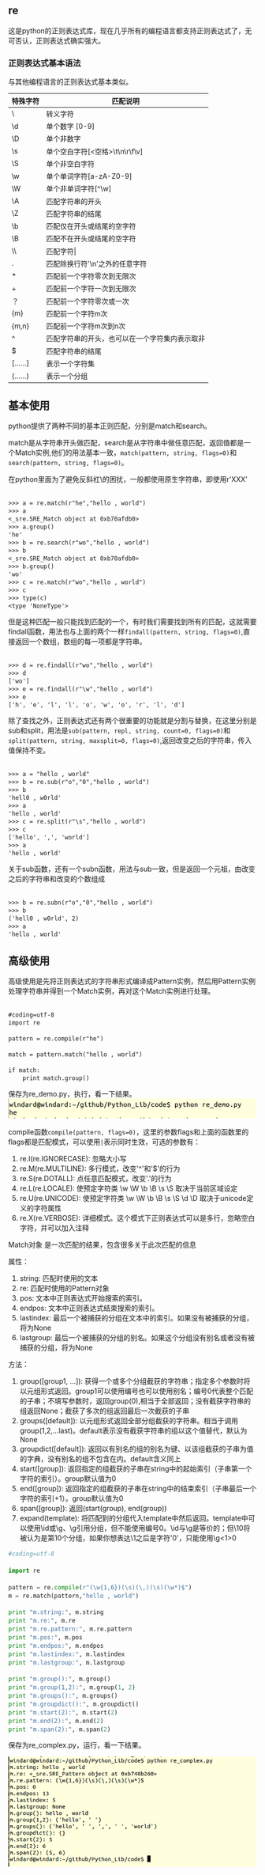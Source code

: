 ## re
这是python的正则表达式库，现在几乎所有的编程语言都支持正则表达式了，无可否认，正则表达式确实强大。

### 正则表达式基本语法

与其他编程语言的正则表达式基本类似。

|特殊字符|匹配说明|
|--          |---         |
| \          |转义字符  |
|\d         |单个数字 [0-9] |
|\D         |单个非数字 |
|\s          |单个空白字符[<空格>\t\n\r\f\v]|
|\S          |单个非空白字符 |
|\w         |单个单词字符[a-zA-Z0-9]|
|\W        |单个非单词字符[^\w]|
|\A         |匹配字符串的开头|
|\Z         |匹配字符串的结尾|
|\b         |匹配仅在开头或结尾的空字符|
|\B         |匹配不在开头或结尾的空字符|
|\\\\          |匹配字符\|
| .           |匹配除换行符'\n'之外的任意字符|
|*           |匹配前一个字符零次到无限次|
|+          |匹配前一个字符一次到无限次|
|？         |匹配前一个字符零次或一次   |
|{m}       |匹配前一个字符m次|
|{m,n}   |匹配前一个字符m次到n次|
|^         |匹配字符串的开头，也可以在一个字符集内表示取非|
|\$          |匹配字符串的结尾|
|[……]		 |表示一个字符集|
|(……) 	|表示一个分组|


## 基本使用

python提供了两种不同的基本正则匹配，分别是match和search。                       

match是从字符串开头做匹配，search是从字符串中做任意匹配，返回值都是一个Match实例,他们的用法基本一致，`match(pattern, string, flags=0)`和`search(pattern, string, flags=0)`。

在python里面为了避免反斜杠\\的困扰，一般都使用原生字符串，即使用r'XXX'

```

>>> a = re.match(r"he","hello , world")
>>> a
<_sre.SRE_Match object at 0xb70afdb0>
>>> a.group()
'he'
>>> b = re.search(r"wo","hello , world")
>>> b
<_sre.SRE_Match object at 0xb70afdb0>
>>> b.group()
'wo'
>>> c = re.match(r"wo","hello , world")
>>> c
>>> type(c)
<type 'NoneType'>

```

但是这种匹配一般只能找到匹配的一个，有时我们需要找到所有的匹配，这就需要findall函数，用法也与上面的两个一样`findall(pattern, string, flags=0)`,直接返回一个数组，数组的每一项都是字符串。

```

>>> d = re.findall(r"wo","hello , world")
>>> d
['wo']
>>> e = re.findall(r"\w","hello , world")
>>> e
['h', 'e', 'l', 'l', 'o', 'w', 'o', 'r', 'l', 'd']

```

除了查找之外，正则表达式还有两个很重要的功能就是分割与替换，在这里分别是sub和split，用法是`sub(pattern, repl, string, count=0, flags=0)`和`split(pattern, string, maxsplit=0, flags=0)`,返回改变之后的字符串，传入值保持不变。

```

>>> a = "hello , world"
>>> b = re.sub(r"o","0","hello , world")
>>> b
'hell0 , w0rld'
>>> a
'hello , world'
>>> c = re.split(r"\s","hello , world")
>>> c
['hello', ',', 'world']
>>> a
'hello , world'
```

关于sub函数，还有一个subn函数，用法与sub一致，但是返回一个元祖，由改变之后的字符串和改变的个数组成

```

>>> b = re.subn(r"o","0","hello , world")
>>> b
('hell0 , w0rld', 2)
>>> a
'hello , world'
```

## 高级使用
高级使用是先将正则表达式的字符串形式编译成Pattern实例，然后用Pattern实例处理字符串并得到一个Match实例，再对这个Match实例进行处理。

```

#coding=utf-8
import re

pattern = re.compile(r"he")

match = pattern.match("hello , world")

if match:
    print match.group()

```

保存为re_demo.py，执行，看一下结果。
![re_demo](images/re_demo.png)

compile函数`compile(pattern, flags=0)`，这里的参数flags和上面的函数里的flags都是匹配模式，可以使用`|`表示同时生效，可选的参数有：
1. re.I(re.IGNORECASE): 忽略大小写 <br>
2. re.M(re.MULTILINE): 多行模式，改变'^'和'\$'的行为 <br>
3. re.S(re.DOTALL): 点任意匹配模式，改变'.'的行为 <br>
4. re.L(re.LOCALE): 使预定字符类 \w \W \b \B \s \S 取决于当前区域设定 <br>
5. re.U(re.UNICODE): 使预定字符类 \w \W \b \B \s \S \d \D 取决于unicode定义的字符属性 <br>
6. re.X(re.VERBOSE): 详细模式。这个模式下正则表达式可以是多行，忽略空白字符，并可以加入注释 <br>

Match对象 是一次匹配的结果，包含很多关于此次匹配的信息

属性：
1. string: 匹配时使用的文本
2. re: 匹配时使用的Pattern对象
3. pos: 文本中正则表达式开始搜索的索引。
4. endpos: 文本中正则表达式结束搜索的索引。
5. lastindex: 最后一个被捕获的分组在文本中的索引。如果没有被捕获的分组，将为None
6. lastgroup: 最后一个被捕获的分组的别名。如果这个分组没有别名或者没有被捕获的分组，将为None

方法：
1. group([group1, …]): 获得一个或多个分组截获的字符串；指定多个参数时将以元组形式返回。group1可以使用编号也可以使用别名；编号0代表整个匹配的子串；不填写参数时，返回group(0),相当于全部返回；没有截获字符串的组返回None；截获了多次的组返回最后一次截获的子串
2. groups([default]): 以元组形式返回全部分组截获的字符串。相当于调用group(1,2,…last)。default表示没有截获字符串的组以这个值替代，默认为None
3. groupdict([default]): 返回以有别名的组的别名为键、以该组截获的子串为值的字典，没有别名的组不包含在内。default含义同上
4. start([group]): 返回指定的组截获的子串在string中的起始索引（子串第一个字符的索引）。group默认值为0
5. end([group]): 返回指定的组截获的子串在string中的结束索引（子串最后一个字符的索引+1）。group默认值为0
6. span([group]): 返回(start(group), end(group))
7. expand(template): 将匹配到的分组代入template中然后返回。template中可以使用\id或\g<id>、\g<name>引用分组，但不能使用编号0。\id与\g<id>是等价的；但\10将被认为是第10个分组，如果你想表达\1之后是字符'0'，只能使用\g<1>0

```python
#coding=utf-8

import re

pattern = re.compile(r"(\w{1,6})(\s)(\,)(\s)(\w*)$")
m = re.match(pattern,"hello , world")

print "m.string:", m.string
print "m.re:", m.re
print "m.re.pattern:", m.re.pattern
print "m.pos:", m.pos
print "m.endpos:", m.endpos
print "m.lastindex:", m.lastindex
print "m.lastgroup:", m.lastgroup

print "m.group():", m.group()
print "m.group(1,2):", m.group(1, 2)
print "m.groups():", m.groups()
print "m.groupdict():", m.groupdict()
print "m.start(2):", m.start(2)
print "m.end(2):", m.end(2)
print "m.span(2):", m.span(2)

```

保存为re_complex.py，运行，看一下结果。

![re_complex](images/re_complex.png)

